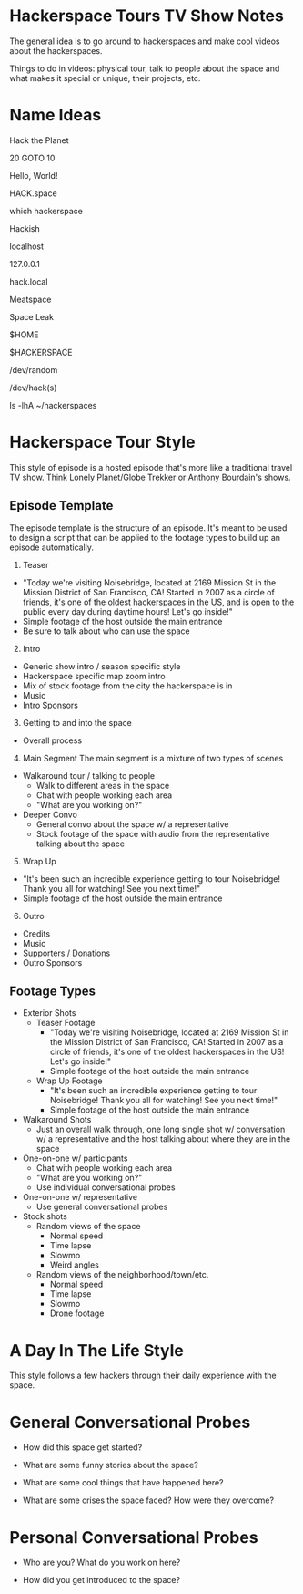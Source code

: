 Hackerspace Tours TV Show Notes
===============================

The general idea is to go around to hackerspaces and make cool videos about the hackerspaces.

Things to do in videos: physical tour, talk to people about the space and what makes it special or unique, their projects, etc.


Name Ideas
==========

Hack the Planet

20 GOTO 10

Hello, World!

HACK.space

which hackerspace

Hackish

localhost

127.0.0.1
 
hack.local

Meatspace

Space Leak

$HOME

$HACKERSPACE

/dev/random

/dev/hack(s)

ls -lhA ~/hackerspaces


Hackerspace Tour Style
======================

This style of episode is a hosted episode that's more like a traditional travel TV show. Think Lonely Planet/Globe Trekker or Anthony Bourdain's shows.


Episode Template
----------------

The episode template is the structure of an episode. It's meant to be used to design a script that can be applied to the footage types to build up an episode automatically.

1. Teaser
  - "Today we're visiting Noisebridge, located at 2169 Mission St in the Mission District of San Francisco, CA! Started in 2007 as a circle of friends, it's one of the oldest hackerspaces in the US, and is open to the public every day during daytime hours! Let's go inside!"
  - Simple footage of the host outside the main entrance
  - Be sure to talk about who can use the space
2. Intro
  - Generic show intro / season specific style
  - Hackerspace specific map zoom intro
  - Mix of stock footage from the city the hackerspace is in
  - Music
  - Intro Sponsors
3. Getting to and into the space
  - Overall process
4. Main Segment
  The main segment is a mixture of two types of scenes
  
  - Walkaround tour / talking to people
    - Walk to different areas in the space
    - Chat with people working each area
    - "What are you working on?"
  - Deeper Convo
    - General convo about the space w/ a representative
    - Stock footage of the space with audio from the representative talking about the space
  
5. Wrap Up
  - "It's been such an incredible experience getting to tour Noisebridge! Thank you all for watching! See you next time!"
  - Simple footage of the host outside the main entrance
6. Outro
  - Credits
  - Music
  - Supporters / Donations
  - Outro Sponsors



Footage Types
-------------

- Exterior Shots
  - Teaser Footage
    - "Today we're visiting Noisebridge, located at 2169 Mission St in the Mission District of San Francisco, CA! Started in 2007 as a circle of friends, it's one of the oldest hackerspaces in the US! Let's go inside!"
    - Simple footage of the host outside the main entrance
  - Wrap Up Footage
    - "It's been such an incredible experience getting to tour Noisebridge! Thank you all for watching! See you next time!"
    - Simple footage of the host outside the main entrance
- Walkaround Shots
  - Just an overall walk through, one long single shot w/ conversation w/ a representative and the host talking about where they are in the space
- One-on-one w/ participants
  - Chat with people working each area
  - "What are you working on?"
  - Use individual conversational probes
- One-on-one w/ representative
  - Use general conversational probes
- Stock shots
  - Random views of the space
    - Normal speed
    - Time lapse
    - Slowmo
    - Weird angles
  - Random views of the neighborhood/town/etc.
    - Normal speed
    - Time lapse
    - Slowmo
    - Drone footage



A Day In The Life Style
=======================

This style follows a few hackers through their daily experience with the space.


General Conversational Probes
=============================

* How did this space get started?

* What are some funny stories about the space?

* What are some cool things that have happened here?

* What are some crises the space faced? How were they overcome?



Personal Conversational Probes
==============================

* Who are you? What do you work on here?

* How did you get introduced to the space?

